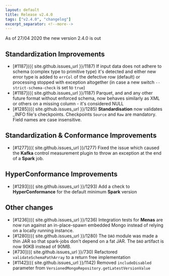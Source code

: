 ```yaml
---
layout: default
title: Release v2.4.0
tags: ["v2.4.0", "changelog"]
excerpt_separator: <!--more-->
---
```


As of 27/04 2020 the new version 2.4.0 is out
<!--more-->

## Standardization Improvements

- [#1187]({{ site.github.issues_url }}/1187) If input data does not adhere to schema (complex type to primitive type) it's detected and either new error type is added to `errCol` of the defective row (default) or processing stopped with exception altogether (in case a new switch `--strict-schema-check` is set to `true`)
- [#1187]({{ site.github.issues_url }}/1187) Parquet, and and any other future format without enforced schema, now behaves similarly as XML or others on a missing column - it's considered NULL
- [#1285]({{ site.github.issues_url }}/1285) **Standardisation** now validates _INFO file's checkpoints. Checkpoints `Source` and `Raw` are mandatory. Field names are case insensitive.

## Standardization & Conformance Improvements

- [#1277]({{ site.github.issues_url }}/1277) Fixed the issue which caused the **Kafka** control measurement plugin to throw an exception at the end of a **Spark** job.

## HyperConformance Improvements

- [#1293]({{ site.github.issues_url }}/1293) Add a check to **HyperConformance** for the default minimum **Spark** version

## Other changes

- [#1236]({{ site.github.issues_url }}/1236) Integration tests for **Menas** are now run against an in-place-spawn embedded Mongo instead of relying on a locally running instance.
- [#1280]({{ site.github.issues_url }}/1280) The `DAO` module was made a thin JAR so that spark-jobs don't depend on a fat JAR. The `DAO` artifact is now 90KB instead of 90MB.
- [#730]({{ site.github.issues_url }}/730) Refactored `validateSchemaPathArray` to a return free implementation
- [#1142]({{ site.github.issues_url }}/1142) Removed `includeDisabled` parameter from `VersionedMongoRepository.getLatestVersionValue`




